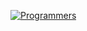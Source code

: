 [![Programmers](https://img.shields.io/badge/Programmers-Level%20본인레벨-blue?style=flat-square&logo=data:image/svg+xml;base64,PHN2ZyB3aWR0aD0iMjQiIGhlaWdodD0iMjQiIHZpZXdCb3g9IjAgMCAyNCAyNCIgZmlsbD0ibm9uZSIgeG1sbnM9Imh0dHA6Ly93d3cudzMub3JnLzIwMDAvc3ZnIj4KPHBhdGggZD0iTTEyIDJMMTMuMDkgOC4yNkwyMCA5TDEzLjA5IDE1Ljc0TDEyIDIyTDEwLjkxIDE1Ljc0TDQgOUwxMC45MSA4LjI2TDEyIDJaIiBmaWxsPSJ3aGl0ZSIvPgo8L3N2Zz4K)](https://programmers.co.kr/pr/jcm0314)

